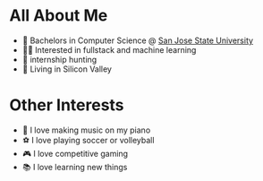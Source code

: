All About Me
===
- 🏫 Bachelors in Computer Science @ [San Jose State University](https://www.sjsu.edu/)
- 👨‍💻 Interested in fullstack and machine learning
- 🎢 internship hunting
- 📍 Living in Silicon Valley 

Other Interests
==
- 🎹 I love making music on my piano
- ⚽ I love playing soccer or volleyball
- 🎮 I love competitive gaming
- 📚 I love learning new things
